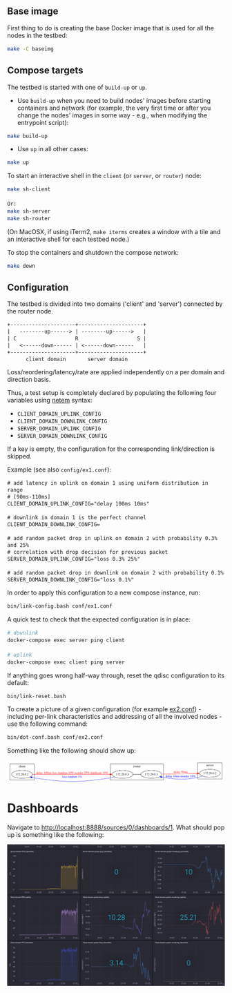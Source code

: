 ## Base image
First thing to do is creating the base Docker image that is used for all the nodes in the testbed:
```bash
make -C baseimg
```

## Compose targets
The testbed is started with one of `build-up` or `up`.

- Use `build-up` when you need to build nodes' images before starting containers and network (for example, the very first time or after you change the nodes' images in some way - e.g., when modifying the entrypoint script):
```bash
make build-up
```

- Use `up` in all other cases:
```bash
make up
```

To start an interactive shell in the `client` (or `server`, or `router`) node:
```bash
make sh-client

Or:
make sh-server
make sh-router
```

(On MacOSX, if using iTerm2, `make iterms` creates a window with a tile and an interactive shell for each testbed node.)


To stop the containers and shutdown the compose network:
```bash
make down
```

## Configuration

The testbed is divided into two domains ('client' and 'server') connected by the router node.

```
+---------------------+---------------------+
|   --------up------> | --------up------>   |
| C                   R                   S |
|   <------down------ | <------down------   |
+---------------------+---------------------+
      client domain       server domain
```

Loss/reordering/latency/rate are applied independently on a per domain and direction basis.

Thus, a test setup is completely declared by populating the following four variables using [netem](https://wiki.linuxfoundation.org/networking/netem) syntax:

- `CLIENT_DOMAIN_UPLINK_CONFIG`
- `CLIENT_DOMAIN_DOWNLINK_CONFIG`
- `SERVER_DOMAIN_UPLINK_CONFIG`
- `SERVER_DOMAIN_DOWNLINK_CONFIG`

If a key is empty, the configuration for the corresponding link/direction is skipped.

Example (see also `config/ex1.conf`):
```
# add latency in uplink on domain 1 using uniform distribution in range
# [90ms-110ms]
CLIENT_DOMAIN_UPLINK_CONFIG="delay 100ms 10ms"

# downlink in domain 1 is the perfect channel
CLIENT_DOMAIN_DOWNLINK_CONFIG=

# add random packet drop in uplink on domain 2 with probability 0.3% and 25%
# correlation with drop decision for previous packet
SERVER_DOMAIN_UPLINK_CONFIG="loss 0.3% 25%"

# add random packet drop in downlink on domain 2 with probability 0.1%
SERVER_DOMAIN_DOWNLINK_CONFIG="loss 0.1%"
```

In order to apply this configuration to a new compose instance, run:
```bash
bin/link-config.bash conf/ex1.conf
```

A quick test to check that the expected configuration is in place:
```bash
# downlink
docker-compose exec server ping client

# uplink
docker-compose exec client ping server
```

If anything goes wrong half-way through, reset the qdisc configuration to its default:
```bash
bin/link-reset.bash
```

To create a picture of a given configuration (for example [ex2.conf](conf/ex2.conf)) - including per-link characteristics and addressing of all the involved nodes - use the following command:
```bash
bin/dot-conf.bash conf/ex2.conf
```

Something like the following should show up:

![Alt text](pics/ex2.conf.png?raw=true "configuration pic")


# Dashboards

Navigate to [http://localhost:8888/sources/0/dashboards/1](http://localhost:8888/sources/0/dashboards/1).  What should pop up is something like the following:

![Alt text](pics/dashboards.png?raw=true "dashboards pic")

